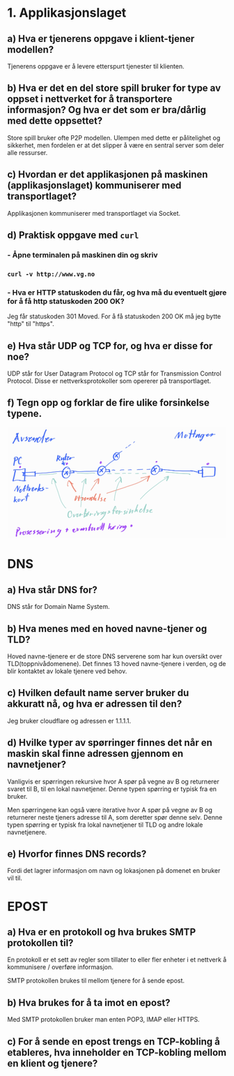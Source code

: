# 1. Applikasjonslaget

## a) Hva er tjenerens oppgave i klient-tjener modellen?

Tjenerens oppgave er å levere etterspurt tjenester til klienten.

## b) Hva er det en del store spill bruker for type av oppset i nettverket for å transportere informasjon? Og hva er det som er bra/dårlig med dette oppsettet?

Store spill bruker ofte P2P modellen. Ulempen med dette er pålitelighet og sikkerhet, men fordelen er at det slipper å være en sentral server som deler alle ressurser.

## c) Hvordan er det applikasjonen på maskinen (applikasjonslaget) kommuniserer med transportlaget?

Applikasjonen kommuniserer med transportlaget via Socket.

## d) Praktisk oppgave med `curl`

### - Åpne terminalen på maskinen din og skriv

### `curl -v http://www.vg.no`

### - Hva er HTTP statuskoden du får, og hva må du eventuelt gjøre for å få http statuskoden 200 OK?

Jeg får statuskoden 301 Moved. For å få statuskoden 200 OK må jeg bytte "http" til "https".

## e) Hva står UDP og TCP for, og hva er disse for noe?

UDP står for User Datagram Protocol og TCP står for Transmission Control Protocol. Disse er nettverksprotokoller som opererer på transportlaget.

## f) Tegn opp og forklar de fire ulike forsinkelse typene.

![Forsinkelsestyper](forsinkelsestyper.jpg)

# DNS

## a) Hva står DNS for?

DNS står for Domain Name System.

## b) Hva menes med en hoved navne-tjener og TLD?

Hoved navne-tjenere er de store DNS serverene som har kun oversikt over TLD(toppnivådomenene). Det finnes 13 hoved navne-tjenere i verden, og de blir kontaktet av lokale tjenere ved behov.

## c) Hvilken default name server bruker du akkuratt nå, og hva er adressen til den?

Jeg bruker cloudflare og adressen er 1.1.1.1.

## d) Hvilke typer av spørringer finnes det når en maskin skal finne adressen gjennom en navnetjener?

Vanligvis er spørringen rekursive hvor A spør på vegne av B og returnerer svaret til B, til en lokal navnetjener. Denne typen spørring er typisk fra en bruker.

Men spørringene kan også være iterative hvor A spør på vegne av B og returnerer neste tjeners adresse til A, som deretter spør denne selv. Denne typen spørring er typisk fra lokal navnetjener til TLD og andre lokale navnetjenere.

## e) Hvorfor finnes DNS records?

Fordi det lagrer informasjon om navn og lokasjonen på domenet en bruker vil til.

# EPOST

## a) Hva er en protokoll og hva brukes SMTP protokollen til?

En protokoll er et sett av regler som tillater to eller fler enheter i et nettverk å kommunisere / overføre informasjon.

SMTP protokollen brukes til mellom tjenere for å sende epost.

## b) Hva brukes for å ta imot en epost?

Med SMTP protokollen bruker man enten POP3, IMAP eller HTTPS.

## c) For å sende en epost trengs en TCP-kobling å etableres, hva inneholder en TCP-kobling mellom en klient og tjenere?

